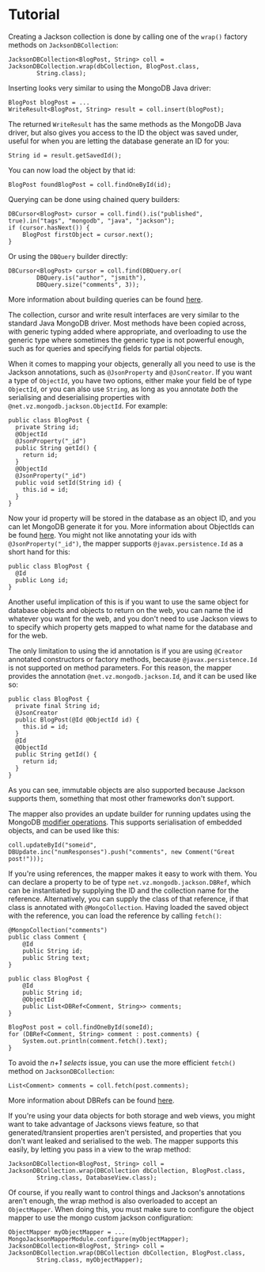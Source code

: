 Tutorial
========

Creating a Jackson collection is done by calling one of the `wrap()` factory methods on `JacksonDBCollection`:

    JacksonDBCollection<BlogPost, String> coll = JacksonDBCollection.wrap(dbCollection, BlogPost.class,
            String.class);

Inserting looks very similar to using the MongoDB Java driver:

    BlogPost blogPost = ...
    WriteResult<BlogPost, String> result = coll.insert(blogPost);

The returned `WriteResult` has the same methods as the MongoDB Java driver, but also gives you access to the ID the object was saved under, useful for when you are letting the database generate an ID for you:

    String id = result.getSavedId();

You can now load the object by that id:

    BlogPost foundBlogPost = coll.findOneById(id);

Querying can be done using chained query builders:

    DBCursor<BlogPost> cursor = coll.find().is("published", true).in("tags", "mongodb", "java", "jackson");
    if (cursor.hasNext()) {
        BlogPost firstObject = cursor.next();
    }

Or using the `DBQuery` builder directly:

    DBCursor<BlogPost> cursor = coll.find(DBQuery.or(
            DBQuery.is("author", "jsmith"), 
            DBQuery.size("comments", 3));

More information about building queries can be found [here](./queries.html).

The collection, cursor and write result interfaces are very similar to the standard Java MongoDB driver. Most methods have been copied across, with generic typing added where appropriate, and overloading to use the generic type where sometimes the generic type is not powerful enough, such as for queries and specifying fields for partial objects.

When it comes to mapping your objects, generally all you need to use is the Jackson annotations, such as `@JsonProperty` and `@JsonCreator`.  If you want a type of `ObjectId`, you have two options, either make your field be of type `ObjectId`, or you can also use `String`, as long as you annotate *both* the serialising and deserialising properties with `@net.vz.mongodb.jackson.ObjectId`.  For example:

    public class BlogPost {
      private String id;
      @ObjectId
      @JsonProperty("_id")
      public String getId() {
        return id;
      }
      @ObjectId
      @JsonProperty("_id")
      public void setId(String id) {
        this.id = id;
      }
    }

Now your id property will be stored in the database as an object ID, and you can let MongoDB generate it for you.  More information about ObjectIds can be found [here](./object-ids.html).  You might not like annotating your ids with `@JsonProperty("_id")`, the mapper supports `@javax.persistence.Id` as a short hand for this:

    public class BlogPost {
      @Id
      public Long id;
    }

Another useful implication of this is if you want to use the same object for database objects and objects to return on the web, you can name the id whatever you want for the web, and you don't need to use Jackson views to to specify which property gets mapped to what name for the database and for the web.

The only limitation to using the id annotation is if you are using `@Creator` annotated constructors or factory methods, because `@javax.persistence.Id` is not supported on method parameters.  For this reason, the mapper provides the annotation `@net.vz.mongodb.jackson.Id`, and it can be used like so:

    public class BlogPost {
      private final String id;
      @JsonCreator
      public BlogPost(@Id @ObjectId id) {
        this.id = id;
      }
      @Id
      @ObjectId
      public String getId() {
        return id;
      }
    }

As you can see, immutable objects are also supported because Jackson supports them, something that most other frameworks don't support.

The mapper also provides an update builder for running updates using the MongoDB [modifier operations](http://www.mongodb.org/display/DOCS/Updating#Updating-ModifierOperations).  This supports serialisation of embedded objects, and can be used like this:

    coll.updateById("someid", DBUpdate.inc("numResponses").push("comments", new Comment("Great post!")));

If you're using references, the mapper makes it easy to work with them.  You can declare a property to be of type `net.vz.mongodb.jackson.DBRef`, which can be instantiated by supplying the ID and the collection name for the reference.  Alternatively, you can supply the class of that reference, if that class is annotated with `@MongoCollection`.  Having loaded the saved object with the reference, you can load the reference by calling `fetch()`:

    @MongoCollection("comments")
    public class Comment {
        @Id
        public String id;
        public String text;
    }

    public class BlogPost {
        @Id
        public String id;
        @ObjectId
        public List<DBRef<Comment, String>> comments;
    }

    BlogPost post = coll.findOneById(someId);
    for (DBRef<Comment, String> comment : post.comments) {
        System.out.println(comment.fetch().text);
    }

To avoid the *n+1 selects* issue, you can use the more efficient `fetch()` method on `JacksonDBCollection`:

    List<Comment> comments = coll.fetch(post.comments);

More information about DBRefs can be found [here](./dbrefs.html).

If you're using your data objects for both storage and web views, you might want to take advantage of Jacksons views feature, so that generated/transient properties aren't persisted, and properties that you don't want leaked and serialised to the web.  The mapper supports this easily, by letting you pass in a view to the wrap method:

    JacksonDBCollection<BlogPost, String> coll = JacksonDBCollection.wrap(DBCollection dbCollection, BlogPost.class,
            String.class, DatabaseView.class);

Of course, if you really want to control things and Jackson's annotations aren't enough, the wrap method is also overloaded to accept an `ObjectMapper`.  When doing this, you must make sure to configure the object mapper to use the mongo custom jackson configuration:

    ObjectMapper myObjectMapper = ...
    MongoJacksonMapperModule.configure(myObjectMapper);
    JacksonDBCollection<BlogPost, String> coll = JacksonDBCollection.wrap(DBCollection dbCollection, BlogPost.class,
            String.class, myObjectMapper);



